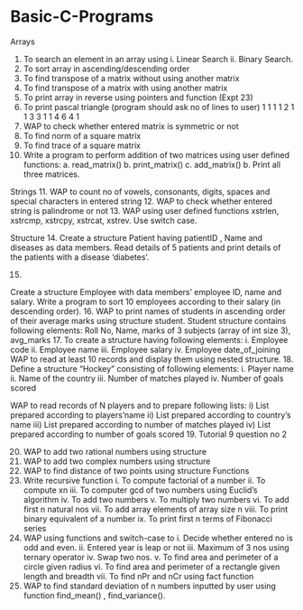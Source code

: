 # Basic-C-Programs



Arrays	
1.	To search an element in an array using
i.	Linear Search
ii.	Binary Search.
2.	To sort array in ascending/descending order
3.	To find transpose of a matrix without using another matrix
4.	To find transpose of a matrix with using another matrix
5.	To print array in reverse using pointers and function (Expt 23)
6.	To print pascal triangle (program should ask no of lines to user)
	        1
	      1 	1
	    1	  2 	1
	  1	  3 	3 	1
	1	  4 	6 	4 	1
7.	WAP to check whether entered matrix is symmetric or not
8.	To find norm of a square matrix
9.	To find trace of a square matrix
10.	Write a program to perform addition of two matrices using user defined functions:
a.	read_matrix() b. print_matrix() c. add_matrix()
b.	Print all three matrices.
 
	

Strings	
11.	WAP to count no of vowels, consonants, digits, spaces and special characters in entered string
12.	WAP to check whether entered string is palindrome or not
13.	WAP using user defined functions xstrlen, xstrcmp, xstrcpy, xstrcat, xstrev. Use switch case.

Structure
14.	Create a structure Patient having patientID , Name and diseases as data members. Read details of 5 patients and print details of the patients with a disease ‘diabetes’.

15.	
Create a structure Employee with data members’ employee ID, name and salary. Write a program to sort 10 employees according to their salary (in descending order).
16.	WAP to print names of students in ascending order of their average marks using structure student. Student structure contains following elements:
Roll No, Name, marks of 3 subjects (array of int size 3), avg_marks
17.	To create a structure having following elements:
  i.	Employee code
  ii.	Employee name
  iii.	Employee salary
  iv.	Employee date_of_joining
WAP to read at least 10 records and display them using nested structure.
18.	Define a structure “Hockey” consisting of following elements:
  i.	Player name
  ii.	Name of the country
  iii.	Number of matches played
  iv.	Number of goals scored

WAP to read records of N players and to prepare following lists:
  i)	List prepared according to players’name
  ii)	List prepared according to country’s name
  iii)	List prepared according to number of matches played
  iv)	List prepared according to number of goals scored
19.	Tutorial 9 question no 2
 
20.	WAP to add two rational numbers using structure
21.	WAP to add two complex numbers using structure
22.	WAP to find distance of two points using structure
Functions
23.	Write recursive function
  i.	To compute factorial of a number
  ii.	To compute xn
  iii.	To computer gcd of two numbers using Euclid’s algorithm
  iv.	To add two numbers
  v.	To multiply two numbers
  vi.	To add first n natural nos
  vii.	To add array elements of array size n
  viii.	To print binary equivalent of a number
  ix.	To print first n terms of Fibonacci series
24.	WAP using functions and switch-case to
  i.	Decide whether entered no is odd and even.
  ii.	Entered year is leap or not
  iii.	Maximum of 3 nos using ternary operator
  iv.	Swap two nos.
  v.	To find area and perimeter of a circle given radius
  vi.	To find area and perimeter of a rectangle given length and breadth
  vii.	To find nPr and nCr using fact function
25.	WAP to find standard deviation of n numbers inputted by user using function
find_mean() , find_variance().

